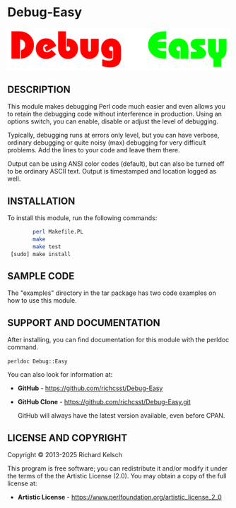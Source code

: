 # Debug-Easy

![Debug::Easy Logo](Debug-Easy.png?raw=true "Debug::Easy")

## DESCRIPTION

This module makes debugging Perl code much easier and even allows you to retain the debugging code without interference in production.  Using an options switch, you can enable, disable or adjust the level of debugging.

Typically, debugging runs at errors only level, but you can have verbose, ordinary debugging or quite noisy (max) debugging for very difficult problems.  Add the lines to your code and leave them there.

Output can be using ANSI color codes (default), but can also be turned off to be ordinary ASCII text.  Output is timestamped and location logged as well.

## INSTALLATION

To install this module, run the following commands:

```bash
        perl Makefile.PL
        make
        make test
 [sudo] make install
```

## SAMPLE CODE

The "examples" directory in the tar package has two code examples on how to use this module.

## SUPPORT AND DOCUMENTATION

After installing, you can find documentation for this module with the perldoc command.

`perldoc Debug::Easy`

You can also look for information at:

* **GitHub** - https://github.com/richcsst/Debug-Easy
* **GitHub Clone** - https://github.com/richcsst/Debug-Easy.git

  GitHub will always have the latest version available, even before CPAN.

## LICENSE AND COPYRIGHT

Copyright © 2013-2025 Richard Kelsch

This program is free software; you can redistribute it and/or modify it under the terms of the the Artistic License (2.0). You may obtain a copy of the full license at:

* **Artistic License** - https://www.perlfoundation.org/artistic_license_2_0
